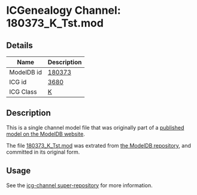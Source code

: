 # ICGenealogy Channel: 180373\_K\_Tst.mod

## Details

Name | Description
---- | -----------
ModelDB id | [180373](http://senselab.med.yale.edu/ModelDB/ShowModel.cshtml?model=180373)
ICG id | [3680](http://icg.neurotheory.ox.ac.uk/channels/1/3680)
ICG Class | [K](http://icg.neurotheory.ox.ac.uk/channels/1)

## Description

This is a single channel model file that was originally part of a [published model on the ModelDB website](http://senselab.med.yale.edu/mModelDB/ShowModel.cshtml?model=180373).

The file [180373\_K\_Tst.mod](180373_K_Tst.mod) was extrated from [the ModelDB repository](http://senselab.med.yale.edu/ModelDB/ShowModel.cshtml?model=180373), and committed in its original form.

## Usage

See the [icg-channel super-repository](https://github.com/icgenealogy/icg-channels) for more information.